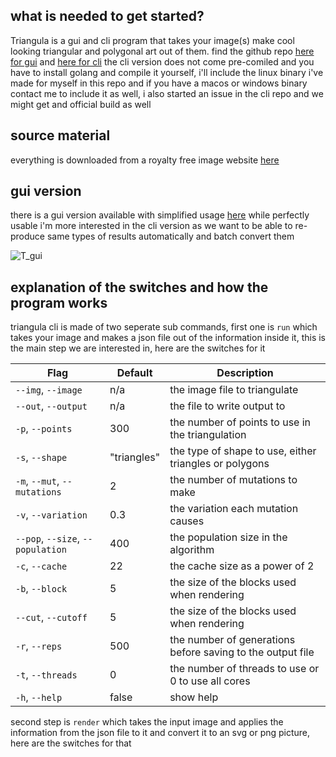 ## what is needed to get started?
Triangula is a gui and cli program that takes your image(s) make cool looking triangular and polygonal art out of them. find the github repo [here for gui](https://github.com/RH12503/triangula) and [here for cli](https://github.com/RH12503/Triangula-CLI) the cli version does not come pre-comiled and you have to install golang and compile it yourself, i'll include the linux binary i've made for myself in this repo and if you have a macos or windows binary contact me to include it as well, i also started an issue in the cli repo and we might get and official build as well

## source material
everything is downloaded from a royalty free image website [here](https://free-images.com/)

## gui version
there is a gui version available with simplified usage [here](https://github.com/RH12503/triangula/releases/tag/v1.2.0) while perfectly usable i'm more interested in the cli version as we want to be able to re-produce same types of results automatically and batch convert them

![T_gui](https://user-images.githubusercontent.com/59083599/135850973-abd1274e-92f4-46f1-99cd-2a503739b552.jpg)

## explanation of the switches and how the program works
triangula cli is made of two seperate sub commands, first one is `run` which takes your image and makes a json file out of the information inside it, this is the main step we are interested in, here are the switches for it

| Flag | Default | Description |
| --- | --- | --- |
| `--img`,  `--image` | n/a | the image file to triangulate |
| `--out`,  `--output` | n/a | the file to write output to |
| `-p`,  `--points` | 300 | the number of points to use in the triangulation |
| `-s`,  `--shape` | "triangles" | the type of shape to use, either triangles or polygons |
| `-m`,  `--mut`, `--mutations` | 2 | the number of mutations to make |
| `-v`,  `--variation` | 0.3 | the variation each mutation causes |
| `--pop`,  `--size`, `--population` | 400 | the population size in the algorithm |
| `-c`,  `--cache` | 22 | the cache size as a power of 2 |
| `-b`,  `--block` | 5 | the size of the blocks used when rendering |
| `--cut`,  `--cutoff` | 5 | the size of the blocks used when rendering |
| `-r`,  `--reps` | 500 | the number of generations before saving to the output file |
| `-t`,  `--threads` | 0 | the number of threads to use or 0 to use all cores |
| `-h`,  `--help` | false| show help |

second step is `render` which takes the input image and applies the information from the json file to it and convert it to an svg or png picture, here are the switches for that

